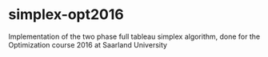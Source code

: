 # simplex-opt2016
Implementation of the two phase full tableau simplex algorithm, done for the Optimization course 2016 at Saarland University
